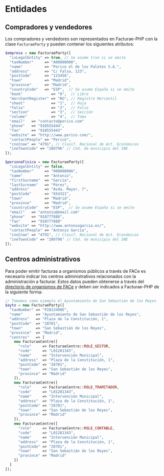 # Entidades

## Compradores y vendedores
Los compradores y vendedores son representados en Facturae-PHP con la clase `FacturaeParty` y pueden contener los siguientes atributos:
```php
$empresa = new FacturaeParty([
  "isLegalEntity" => true, // Se asume true si se omite
  "taxNumber"     => "A00000000",
  "name"          => "Perico el de los Palotes S.A.",
  "address"       => "C/ Falsa, 123",
  "postCode"      => "123456",
  "town"          => "Madrid",
  "province"      => "Madrid",
  "countryCode"   => "ESP",  // Se asume España si se omite
  "book"             => "0",  // Libro
  "merchantRegister" => "RG", // Registro Mercantil
  "sheet"            => "1",  // Hoja
  "folio"            => "2",  // Folio
  "section"          => "3",  // Sección
  "volume"           => "4",  // Tomo
  "email"   => "contacto@perico.com"
  "phone"   => "910555444",
  "fax"     => "910555443"
  "website" => "http://www.perico.com/",
  "contactPeople" => "Perico",
  "cnoCnae" => "4791", // Clasif. Nacional de Act. Económicas
  "ineTownCode" => "280796" // Cód. de municipio del INE
]);

$personaFisica = new FacturaeParty([
  "isLegalEntity" => false,
  "taxNumber"     => "00000000A",
  "name"          => "Antonio",
  "firstSurname"  => "García",
  "lastSurname"   => "Pérez",
  "address"       => "Avda. Mayor, 7",
  "postCode"      => "654321",
  "town"          => "Madrid",
  "province"      => "Madrid",
  "countryCode"   => "ESP",  // Se asume España si se omite
  "email"   => "antonio@email.com"
  "phone"   => "910777888",
  "fax"     => "910777888"
  "website" => "http://www.antoniogarcia.es/",
  "contactPeople" => "Antonio García",
  "cnoCnae" => "4791", // Clasif. Nacional de Act. Económicas
  "ineTownCode" => "280796" // Cód. de municipio del INE
]);
```

## Centros administrativos
Para poder emitir facturas a organismos públicos a través de FACe es necesario indicar los centros administrativos relacionados con la administración a facturar.
Estos datos pueden obtenerse a través del [directorio de organismos de FACe](https://face.gob.es/es/directorio/administraciones/) y deben ser indicados a Facturae-PHP de la siguiente forma:
```php
// Tomamos como ejemplo el Ayuntamiento de San Sebastián de los Reyes
$ayto = new FacturaeParty([
  "taxNumber" => "P2813400E",
  "name"      => "Ayuntamiento de San Sebastián de los Reyes",
  "address"   => "Plaza de la Constitución, 1",
  "postCode"  => "28701",
  "town"      => "San Sebastián de los Reyes",
  "province"  => "Madrid",
  "centres"   => [
    new FacturaeCentre([
      "role"     => FacturaeCentre::ROLE_GESTOR,
      "code"     => "L01281343",
      "name"     => "Intervención Municipal",
      "address"  => "Plaza de la Constitución, 1",
      "postCode" => "28701",
      "town"     => "San Sebastián de los Reyes",
      "province" => "Madrid"
    ]),
    new FacturaeCentre([
      "role"     => FacturaeCentre::ROLE_TRAMITADOR,
      "code"     => "L01281343",
      "name"     => "Intervención Municipal",
      "address"  => "Plaza de la Constitución, 1",
      "postCode" => "28701",
      "town"     => "San Sebastián de los Reyes",
      "province" => "Madrid"
    ]),
    new FacturaeCentre([
      "role"     => FacturaeCentre::ROLE_CONTABLE,
      "code"     => "L01281343",
      "name"     => "Intervención Municipal",
      "address"  => "Plaza de la Constitución, 1",
      "postCode" => "28701",
      "town"     => "San Sebastián de los Reyes",
      "province" => "Madrid"
    ])
  ]
]);
```
